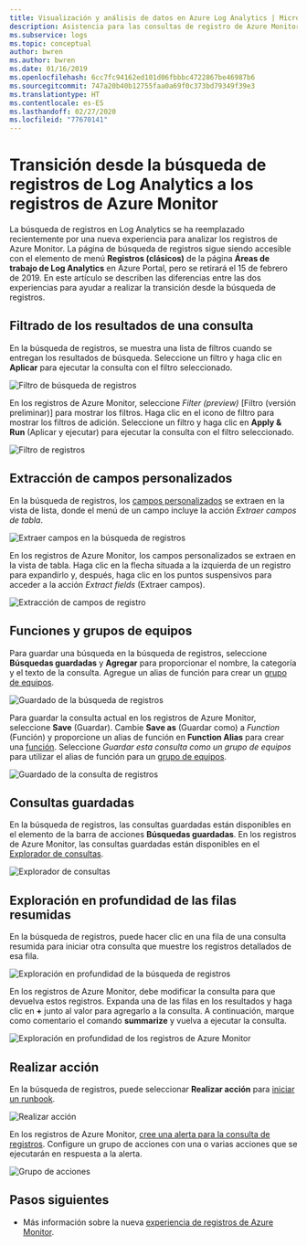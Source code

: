 ```yaml
---
title: Visualización y análisis de datos en Azure Log Analytics | Microsoft Docs
description: Asistencia para las consultas de registro de Azure Monitor para los usuarios de búsqueda de registros de Log Analytics.
ms.subservice: logs
ms.topic: conceptual
author: bwren
ms.author: bwren
ms.date: 01/16/2019
ms.openlocfilehash: 6cc7fc94162ed101d06fbbbc4722867be46987b6
ms.sourcegitcommit: 747a20b40b12755faa0a69f0c373bd79349f39e3
ms.translationtype: HT
ms.contentlocale: es-ES
ms.lasthandoff: 02/27/2020
ms.locfileid: "77670141"
---
```

# <a name="transition-from-log-analytics-log-search-to-azure-monitor-logs"></a>Transición desde la búsqueda de registros de Log Analytics a los registros de Azure Monitor
La búsqueda de registros en Log Analytics se ha reemplazado recientemente por una nueva experiencia para analizar los registros de Azure Monitor. La página de búsqueda de registros sigue siendo accesible con el elemento de menú **Registros (clásicos)** de la página **Áreas de trabajo de Log Analytics** en Azure Portal, pero se retirará el 15 de febrero de 2019. En este artículo se describen las diferencias entre las dos experiencias para ayudar a realizar la transición desde la búsqueda de registros. 

## <a name="filter-results-of-a-query"></a>Filtrado de los resultados de una consulta
En la búsqueda de registros, se muestra una lista de filtros cuando se entregan los resultados de búsqueda. Seleccione un filtro y haga clic en **Aplicar** para ejecutar la consulta con el filtro seleccionado.

![Filtro de búsqueda de registros](media/log-search-transition/filter-log-search.png)

En los registros de Azure Monitor, seleccione *Filter (preview)* [Filtro (versión preliminar)] para mostrar los filtros. Haga clic en el icono de filtro para mostrar los filtros de adición. Seleccione un filtro y haga clic en **Apply & Run** (Aplicar y ejecutar) para ejecutar la consulta con el filtro seleccionado.

![Filtro de registros](media/log-search-transition/filter-logs.png)

## <a name="extract-custom-fields"></a>Extracción de campos personalizados 
En la búsqueda de registros, los [campos personalizados](../platform/custom-fields.md) se extraen en la vista de lista, donde el menú de un campo incluye la acción _Extraer campos de tabla_.

![Extraer campos en la búsqueda de registros](media/log-search-transition/extract-fields-log-search.png)

En los registros de Azure Monitor, los campos personalizados se extraen en la vista de tabla. Haga clic en la flecha situada a la izquierda de un registro para expandirlo y, después, haga clic en los puntos suspensivos para acceder a la acción _Extract fields_ (Extraer campos).

![Extracción de campos de registro](media/log-search-transition/extract-fields-logs.png)

## <a name="functions-and-computer-groups"></a>Funciones y grupos de equipos
Para guardar una búsqueda en la búsqueda de registros, seleccione **Búsquedas guardadas** y **Agregar** para proporcionar el nombre, la categoría y el texto de la consulta. Agregue un alias de función para crear un [grupo de equipos](../platform/computer-groups.md).

![Guardado de la búsqueda de registros](media/log-search-transition/save-search-log-search.png)

Para guardar la consulta actual en los registros de Azure Monitor, seleccione **Save** (Guardar). Cambie **Save as** (Guardar como) a _Function_ (Función) y proporcione un alias de función en **Function Alias** para crear una [función](functions.md). Seleccione _Guardar esta consulta como un grupo de equipos_ para utilizar el alias de función para un [grupo de equipos](../platform/computer-groups.md).

![Guardado de la consulta de registros](media/log-search-transition/save-query-logs.png)

## <a name="saved-queries"></a>Consultas guardadas
En la búsqueda de registros, las consultas guardadas están disponibles en el elemento de la barra de acciones **Búsquedas guardadas**. En los registros de Azure Monitor, las consultas guardadas están disponibles en el [Explorador de consultas](../log-query/get-started-portal.md#save-queries).

![Explorador de consultas](media/log-search-transition/query-explorer.png)

## <a name="drill-down-on-summarized-rows"></a>Exploración en profundidad de las filas resumidas
En la búsqueda de registros, puede hacer clic en una fila de una consulta resumida para iniciar otra consulta que muestre los registros detallados de esa fila.

![Exploración en profundidad de la búsqueda de registros](media/log-search-transition/drilldown-search.png)

En los registros de Azure Monitor, debe modificar la consulta para que devuelva estos registros. Expanda una de las filas en los resultados y haga clic en **+** junto al valor para agregarlo a la consulta. A continuación, marque como comentario el comando **summarize** y vuelva a ejecutar la consulta.

![Exploración en profundidad de los registros de Azure Monitor](media/log-search-transition/drilldown-logs.png)

## <a name="take-action"></a>Realizar acción
En la búsqueda de registros, puede seleccionar **Realizar acción** para [iniciar un runbook](take-action.md).

![Realizar acción](media/log-search-transition/take-action-log-search.png)

En los registros de Azure Monitor, [cree una alerta para la consulta de registros](../platform/alerts-log.md). Configure un grupo de acciones con una o varias acciones que se ejecutarán en respuesta a la alerta.

![Grupo de acciones](media/log-search-transition/action-group.png)

## <a name="next-steps"></a>Pasos siguientes

- Más información sobre la nueva [experiencia de registros de Azure Monitor](get-started-portal.md).
